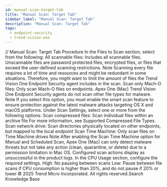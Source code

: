 ```yaml
---
id: manual-scan-target-tab
title: "Manual Scan: Target Tab"
sidebar_label: "Manual Scan: Target Tab"
description: "Manual Scan: Target Tab"
tags:
  - endpoint-security
  - trend-vision-one
---
```


/*<![CDATA[*/ $('#title').html($('meta[name=map-description]').attr('content')); /*]]>*/ Manual Scan: Target Tab Procedure In the Files to Scan section, select from the following: All scannable files: Includes all scannable files. Unscannable files are password protected files, encrypted files, or files that exceed the user-defined scanning restrictions. Note Scanning every file requires a lot of time and resources and might be redundant in some situations. Therefore, you might want to limit the amount of files the Trend Vision One Endpoint Security agent includes in the scan. Scan only Mach-O files: Only scan Mach-O files on endpoints. Apex One (Mac) Trend Vision One Endpoint Security agents do not scan other file types for malware. Note If you select this option, you must enable the smart scan feature to ensure protection against the latest malware attacks targeting OS X and macOS platforms. Under Scan Settings, select one or more from the following options: Scan compressed files: Scan individual files within an archive file For more information, see Supported Compressed File Types. Scan network drive: Scan directories physically located on other endpoints, but mapped to the local endpoint Scan Time Machine: Only scan files on Time Machine drives Note After enabling the Scan Time Machine option for Manual and Scheduled Scan, Apex One (Mac) can only detect malware threats but not take any action (clean, quarantine, or delete) due to a permission limitation in Mac OS. Configured scan actions display as unsuccessful in the product logs. In the CPU Usage section, configure the required settings. High: No pausing between scans Low: Pause between file scans if CPU consumption is higher than 20%, and do not pause if 20% or lower © 2025 Trend Micro Incorporated. All rights reserved.Search Knowledge Base
